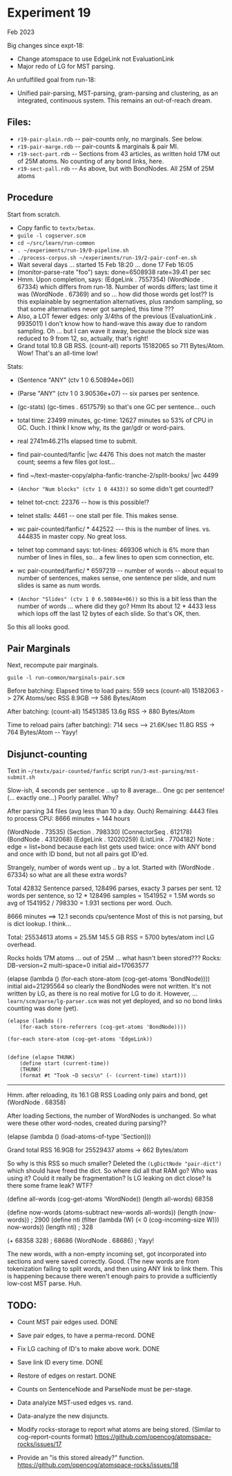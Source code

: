 Experiment 19
=============
Feb 2023

Big changes since expt-18:
* Change atomspace to use EdgeLink not EvaluationLink
* Major redo of LG for MST parsing.

An unfulfilled goal from run-18:
* Unified pair-parsing, MST-parsing, gram-parsing and clustering,
  as an integrated, continuous system. This remains an out-of-reach
  dream.

Files:
------
* `r19-pair-plain.rdb` -- pair-counts only, no marginals. See below.
* `r19-pair-marge.rdb` -- pair-counts & marginals & pair MI.
* `r19-sect-part.rdb` -- Sections from 43 articles, as written
                         hold 17M out of 25M atoms.
                         No counting of any bond links, here.
* `r19-sect-pall.rdb` -- As above, but with BondNodes.
                         All 25M of 25M atoms


Procedure
---------
Start from scratch.

* Copy fanfic to `textx/betax`.
* `guile -l cogserver.scm`
* `cd ~/src/learn/run-common`
* `. ~/experiments/run-19/0-pipeline.sh`
* `./process-corpus.sh ~/experiments/run-19/2-pair-conf-en.sh`
* Wait several days ... started 15 Feb 18:20 ... done 17 Feb 16:05
* (monitor-parse-rate "foo") says:
  done=6508938 rate=39.41 per sec
* Hmm. Upon completion, says:
  (EdgeLink . 7557354) (WordNode . 67334)
  which differs from run-18. Number of words differs; last time it was
  (WordNode . 67369) and so ... how did those words get lost??
  Is this explainable by segmentation alternatives, plus random sampling,
  so that some alternatives never got sampled, this time ???
* Also, a LOT fewer edges: only 3/4ths of the previous
  (EvaluationLink . 9935011) I don't know how to hand-wave this away due
  to random sampling. Oh ... but I can wave it away, because the block
  size was reduced to 9 from 12, so, actually, that's right!
* Grand total 10.8 GB RSS.  (count-all) reports 15182065
  so 711 Bytes/Atom. Wow! That's an all-time low!

Stats:
* (Sentence "ANY" (ctv 1 0 6.50894e+06))
* (Parse "ANY" (ctv 1 0 3.90536e+07)
  -- six parses per sentence.
* (gc-stats)  (gc-times . 6517579) so that's one GC per sentence... ouch
* total time: 23499 minutes, gc-time: 12627 minutes so 53% of CPU in GC.
  Ouch. I think I know why, its the gar/gdr or word-pairs.
* real    2741m46.211s elapsed time to submit.
* find pair-counted/fanfic |wc 4476
  This does not match the master count; seems a few files got lost...
* find ~/text-master-copy/alpha-fanfic-tranche-2/split-books/ |wc 4499
* `(Anchor "Num blocks" (ctv 1 0 4433))` so some didn't get counted!?
* telnet tot-cnct: 22376 -- how is this possible!?
* telnet stalls: 4461 -- one stall per file. This makes sense.

* wc pair-counted/fanfic/ * 442522 --- this is the number of lines.
  vs. 444835 in master copy. No great loss.
* telnet top command says: tot-lines: 469306 which is 6% more than
  number of lines in files, so... a few lines to open scm connection,
  etc.

* wc pair-counted/fanfic/ *  6597219 -- number of words -- about equal
  to number of sentences, makes sense, one sentence per slide, and num
  slides is same as num words.
* `(Anchor "Slides" (ctv 1 0 6.50894e+06))` so this is a bit less than
  the number of words ... where did they go? Hmm Its about 12 * 4433 less
  which lops off the last 12 bytes of each slide. So that's OK, then.

So this all looks good.


Pair Marginals
--------------
Next, recompute pair marginals.
```
guile -l run-common/marginals-pair.scm
```

Before batching:
Elapsed time to load pairs: 559 secs
(count-all) 15182063      -> 27K Atoms/sec
RSS 8.9GB --> 586 Bytes/Atom

After batching:
(count-all) 15451385
13.6g RSS -> 880 Bytes/Atom

Time to reload pairs (after batching): 714 secs  --> 21.6K/sec
11.8G RSS -> 764 Bytes/Atom -- Yayy!

Disjunct-counting
-----------------
Text in `~/textx/pair-counted/fanfic`
script `run/3-mst-parsing/mst-submit.sh`

Slow-ish, 4 seconds per sentence .. up to 8 average...
One gc per sentence! (... exactly one...)
Poorly parallel. Why?


After parsing 34 files (avg less than 10 a day. Ouch)
Remaining: 4443 files to process
CPU: 8666 minutes = 144 hours

(WordNode . 73535)
(Section . 798330)
(ConnectorSeq . 612178)
(BondNode . 4312068)
(EdgeLink . 12020259)
(ListLink . 7704182)
Note : edge = list+bond because each list gets used twice: once
with ANY bond and once with ID bond, but not all pairs got ID'ed.

Strangely, number of words went up .. by a lot. Started with
(WordNode . 67334)
so what are all these extra words?

Total 42832 Sentence parsed,  128496 parses, exacty 3 parses per sent.
12 words per sentence, so 12 * 128496 samples = 1541952 = 1.5M words
so avg of 1541952 / 798330 = 1.931 sections per word. Ouch.

8666 minutes ==> 12.1 seconds cpu/sentence
Most of this is not parsing, but is dict lookup. I think...

Total: 25534613 atoms = 25.5M
145.5 GB RSS = 5700 bytes/atom incl LG overhead.

Rocks holds 17M atoms ... out of 25M ... what hasn't been stored???
Rocks: DB-version=2 multi-space=0 initial aid=17063577

(elapse (lambda ()
	(for-each store-atom (cog-get-atoms 'BondNode))))
initial aid=21295564 so clearly the BondNodes were not written.
It's not written by LG, as there is no real motive for LG to do it.
However, ... `learn/scm/parse/lg-parser.scm` was not yet deployed,
and so no bond links counting was done (yet).
```
(elapse (lambda ()
	(for-each store-referrers (cog-get-atoms 'BondNode))))

(for-each store-atom (cog-get-atoms 'EdgeLink))


(define (elapse THUNK)
	(define start (current-time))
	(THUNK)
	(format #t "Took ~D secs\n" (- (current-time) start)))
```
-----------
Hmm. after reloading, its 16.1 GB RSS
Loading only pairs and bond, get
 (WordNode . 68358)

After loading Sections, the number of WordNodes is unchanged.
So what were these other word-nodes, created during parsing??

(elapse (lambda ()
	(load-atoms-of-type 'Section)))


Grand total RSS 16.9GB for 25529437 atoms -> 662 Bytes/atom

So why is this RSS so much smaller?
Deleted the `(LgDictNode "pair-dict")` which should have freed the dict.
So where did all that RAM go?
Who was using it?
Could it really be fragmentation?
Is LG leaking on dict close?
Is there some frame leak?
WTF?


(define all-words (cog-get-atoms 'WordNode))
(length all-words)
68358

(define now-words (atoms-subtract new-words all-words))
(length (now-words)) ; 2900
(define nti (filter (lambda (W) (< 0 (cog-incoming-size W))) now-words))
(length nti) ; 328

(+ 68358 328) ; 68686
(WordNode . 68686) ; Yayy!

The new words, with a non-empty incoming set, got incorporated into
sections and were saved correctly. Good.  (The new words are from
tokenization failing to split words, and then using ANY link to link
them. This is happening because there weren't enough pairs to provide
a sufficiently low-cost MST parse. Huh.



TODO:
-----
* Count MST pair edges used. DONE
* Save pair edges, to have a perma-record. DONE
* Fix LG caching of ID's to make above work. DONE
* Save link ID every time. DONE
* Restore of edges on restart. DONE
* Counts on SentenceNode and ParseNode must be per-stage.
* Data analyize MST-used edges vs. rand.
* Data-analyze the new disjuncts.

* Modify rocks-storage to report what atoms are being stored.
  (Similar to cog-report-counts format)
  https://github.com/opencog/atomspace-rocks/issues/17
* Provide an "is this stored already?" function.
  https://github.com/opencog/atomspace-rocks/issues/18
